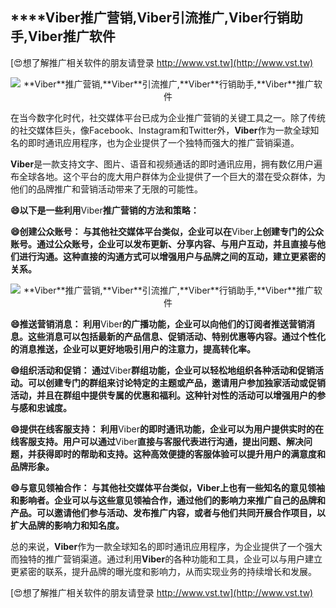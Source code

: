 ## ****Viber**推广营销,**Viber**引流推广,**Viber**行销助手,**Viber**推广软件**

[😍想了解推广相关软件的朋友请登录 http://www.vst.tw](http://www.vst.tw)

 <center><img src="https://vst.tw/MP4/tuiguang/png/7.png" alt="**Viber**推广营销,**Viber**引流推广,**Viber**行销助手,**Viber**推广软件"></center>

在当今数字化时代，社交媒体平台已成为企业推广营销的关键工具之一。除了传统的社交媒体巨头，像Facebook、Instagram和Twitter外，**Viber**作为一款全球知名的即时通讯应用程序，也为企业提供了一个独特而强大的推广营销渠道。

**Viber**是一款支持文字、图片、语音和视频通话的即时通讯应用，拥有数亿用户遍布全球各地。这个平台的庞大用户群体为企业提供了一个巨大的潜在受众群体，为他们的品牌推广和营销活动带来了无限的可能性。

**😄以下是一些利用**Viber**推广营销的方法和策略：**

**😄创建公众账号： 与其他社交媒体平台类似，企业可以在**Viber**上创建专门的公众账号。通过公众账号，企业可以发布更新、分享内容、与用户互动，并且直接与他们进行沟通。这种直接的沟通方式可以增强用户与品牌之间的互动，建立更紧密的关系。**

 <center><img src="https://vst.tw/MP4/tuiguang/png/2.png" alt="**Viber**推广营销,**Viber**引流推广,**Viber**行销助手,**Viber**推广软件"></center>

**😄推送营销消息： 利用**Viber**的广播功能，企业可以向他们的订阅者推送营销消息。这些消息可以包括最新的产品信息、促销活动、特别优惠等内容。通过个性化的消息推送，企业可以更好地吸引用户的注意力，提高转化率。**

**😄组织活动和促销： 通过**Viber**群组功能，企业可以轻松地组织各种活动和促销活动。可以创建专门的群组来讨论特定的主题或产品，邀请用户参加独家活动或促销活动，并且在群组中提供专属的优惠和福利。这种针对性的活动可以增强用户的参与感和忠诚度。**

**😄提供在线客服支持： 利用**Viber**的即时通讯功能，企业可以为用户提供实时的在线客服支持。用户可以通过**Viber**直接与客服代表进行沟通，提出问题、解决问题，并获得即时的帮助和支持。这种高效便捷的客服体验可以提升用户的满意度和品牌形象。**

**😄与意见领袖合作： 与其他社交媒体平台类似，**Viber**上也有一些知名的意见领袖和影响者。企业可以与这些意见领袖合作，通过他们的影响力来推广自己的品牌和产品。可以邀请他们参与活动、发布推广内容，或者与他们共同开展合作项目，以扩大品牌的影响力和知名度。**

总的来说，**Viber**作为一款全球知名的即时通讯应用程序，为企业提供了一个强大而独特的推广营销渠道。通过利用**Viber**的各种功能和工具，企业可以与用户建立更紧密的联系，提升品牌的曝光度和影响力，从而实现业务的持续增长和发展。

[😍想了解推广相关软件的朋友请登录 http://www.vst.tw](http://www.vst.tw)




